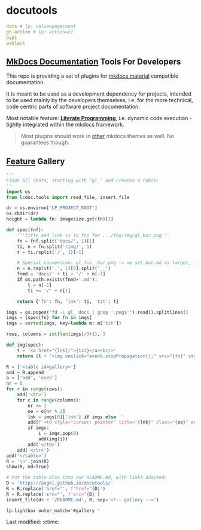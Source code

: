 #  docutools

```yaml lp mode=make_badges write_readme eval=always
docs # lp: value=pagecount
gh-action # lp: action=ci
pypi
axblack
```


## [MkDocs Documentation](https://axgkl.github.io/docutools/) Tools For Developers

This repo is providing a set of plugins for [mkdocs material](https://squidfunk.github.io/mkdocs-material/) compatible documentation.

It is meant to be used as a development dependency for projects, intended to be used mainly by the
developers themselves, i.e. for the more technical, code centric parts of software project documentation.

Most notable feature: **[Literate Programming](./features/lp/)**, i.e. dynamic code execution - tightly integrated within the mkdocs framework.


> Most plugins should work in [other](https://www.mkdocs.org/dev-guide/themes/) mkdocs themes as well. No guarantees though.


## [Feature](https://axgkl.github.io/docutools/features/) Gallery



```python lp:python eval=always
'''
Finds all shots, starting with "gl_" and creates a table:
'''
import os
from lcdoc.tools import read_file, insert_file

dr = os.environ['LP_PROJECT_ROOT']
os.chdir(dr)
height = lambda fn: imagesize.get(fn)[1]

def spec(fnf):
    '''title and link is to foo for .../foo/img/gl_bar.png'''
    fn = fnf.split('docs/', 1)[1]
    ti, n = fn.split('/img/', 1)
    t = ti.rsplit('/', 1)[-1]

    # Special convention: gl_foo__bar.png -> we set bar.md as target, if exists:
    n = n.rsplit('.', 1)[0].split('__')
    fnmd = 'docs/' + ti + '/' + n[-1]
    if os.path.exists(fnmd+'.md'):
        t = n[-1]
        ti += '/' + n[1]

    return {'fn': fn, 'lnk': ti, 'tit': t}

imgs = os.popen("fd -L gl_ docs | grep '.png$'").read().splitlines()
imgs = [spec(fn) for fn in imgs]
imgs = sorted(imgs, key=lambda m: m['tit'])

rows, columns = int(len(imgs)/3+1), 3

def img(spec):
    t = '<a href="{lnk}/">{tit}</a><br/>'
    return (t + '<img onclick="event.stopPropagation();" src="{fn}" style="display: block; padding: 3%; margin: auto; max-height: 500px"></img>').format(**spec)

R = ['<table id=gallery>']
add = R.append
o = ['odd', 'even']
nr = 0
for r in range(rows):
    add('<tr>')
    for c in range(columns):
        nr += 1
        oe = o[nr % 2]
        lnk = imgs[0]['lnk'] if imgs else ''
        add(f'<td style="cursor: pointer" title="{lnk}" class="{oe}" onclick="window.location.href=\'{lnk}\'">')
        if imgs:
            i = imgs.pop(0)
            add(img(i))
        add('</td>')
    add('</tr>')
add('</table>')
R = '\n'.join(R)
show(R, md=True)

# Put the table also into our README.md, with links adapted:
D = 'https://axgkl.github.io/docutools/'
R = R.replace('href="', f'href="{D}')
R = R.replace('src="', f'src="{D}')
insert_file(dr + '/README.md', R, sep='<!-- gallery -->')

```
<!-- lightbox on image click -->
`lp:lightbox outer_match='#gallery '`

<!-- wide output -->
<style>
@media only screen and (min-width: 76.25em) {
  .odd { background-color: var(--md-code-bg-color);}
  .md-main__inner {
    max-width: none;
  }
  .md-sidebar--primary {
    left: 0;
    width: 0;
  }
  .md-sidebar--secondary {
    right: 0;
    width: 0;
    margin-left: 0;
    -webkit-transform: none;
    transform: none;   
  }
}

</style>

Last modified: :ctime:


